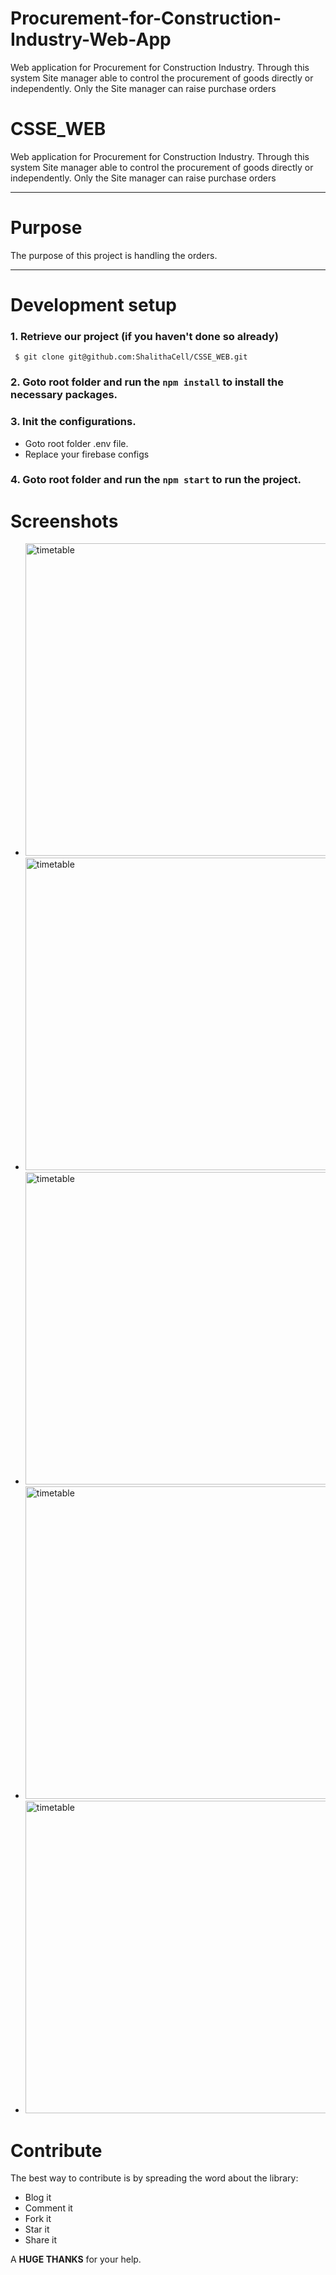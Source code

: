 # Procurement-for-Construction-Industry-Web-App
Web application for Procurement for Construction Industry. Through this system Site manager able to control the procurement of goods directly or independently. Only the Site manager can raise purchase orders
# CSSE_WEB
Web application for Procurement for Construction Industry. Through this system Site manager able to control the procurement of goods directly or independently. Only the Site manager can raise purchase orders

---

# Purpose

The purpose of this project is handling the orders.

---

# Development setup

### 1. Retrieve our project (if you haven't done so already)

```git
 $ git clone git@github.com:ShalithaCell/CSSE_WEB.git
```

### 2. Goto root folder and run the ```npm install``` to install the necessary packages.

### 3. Init the configurations.

   * Goto root folder .env file.
   * Replace your firebase configs

### 4. Goto root folder and run the ```npm start``` to run the project.

  
  # Screenshots
  
  * <img width="500" alt="timetable" src="https://user-images.githubusercontent.com/43614338/97088146-90f17180-164c-11eb-9955-f77250a24314.png">
  
  * <img width="500" alt="timetable" src="https://user-images.githubusercontent.com/43614338/97088182-ce55ff00-164c-11eb-9377-91b6311e00ad.png">
  
  * <img width="500" alt="timetable" src="https://user-images.githubusercontent.com/43614338/97088186-df067500-164c-11eb-8aa3-4df73861e1fa.png">
  
  * <img width="500" alt="timetable" src="https://user-images.githubusercontent.com/43614338/97088199-f34a7200-164c-11eb-98cf-e7eb4fb127d4.png">
  
  * <img width="500" alt="timetable" src="https://user-images.githubusercontent.com/43614338/97088213-0fe6aa00-164d-11eb-89b9-0ba6bd046834.png">
  
  
  
  # Contribute

The best way to contribute is by spreading the word about the library:

* Blog it
* Comment it
* Fork it
* Star it
* Share it

A **HUGE THANKS** for your help.
